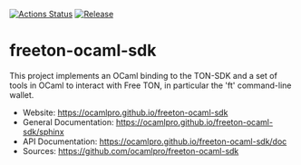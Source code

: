 
[![Actions Status](https://github.com/ocamlpro/freeton-ocaml-sdk/workflows/Main%20Workflow/badge.svg)](https://github.com/ocamlpro/freeton-ocaml-sdk/actions)
[![Release](https://img.shields.io/github/release/ocamlpro/freeton-ocaml-sdk.svg)](https://github.com/ocamlpro/freeton-ocaml-sdk/releases)

# freeton-ocaml-sdk

This project implements an OCaml binding to the TON-SDK and a set of tools
in OCaml to interact with Free TON, in particular the 'ft' command-line 
wallet.


* Website: https://ocamlpro.github.io/freeton-ocaml-sdk
* General Documentation: https://ocamlpro.github.io/freeton-ocaml-sdk/sphinx
* API Documentation: https://ocamlpro.github.io/freeton-ocaml-sdk/doc
* Sources: https://github.com/ocamlpro/freeton-ocaml-sdk
